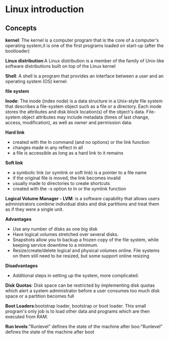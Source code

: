 # Linux introduction

## Concepts

**kernel**: The kernel is a computer program that is the core of a computer's operating system,it is one of the first programs loaded on start-up (after the bootloader)

**Linux distribution**:A Linux distribution is a member of the family of Unix-like software distributions built on top of the Linux kernel

**Shell**: A shell is a program that provides an interface between a user and an operating system (OS) kernel.

**file system** 

**Inode**: The inode (index node) is a data structure in a Unix-style file system that describes a file-system object such as a file or a directory. Each inode stores the attributes and disk block location(s) of the object's data. File-system object attributes may include metadata (times of last change, access, modification), as well as owner and permission data.

**Hard link**
- created with the ln command (and no options) or the link function
- changes made in any reflect in all
- a file is accessible as long as a hard link to it remains

**Soft link**
- a symbolic link (or symlink or soft link) is a pointer to a file name
- if the original file is moved, the link becomes invalid
- usually made to directories to create shortcuts
- created with the -s option to ln or the symlink function

**Logical Volume Manager - LVM**: is a software capability that allows users
administrators combine individual disks and disk partitions and treat them
as if they were a single unit.

**Advantages**
- Use any number of disks as one big disk
- Have logical volumes stretched over several disks.
- Snapshots allow you to backup a frozen copy of the file system, while keeping service downtime to a minimum.
- Resize/create/delete logical and physical volumes online. File systems on them still need to be resized, but some support online resizing

**Disadvantages**
- Additional steps in setting up the system, more complicated.


**Disk Quotas**: Disk space can be restricted by implementing disk quotas which alert a system administrator before a user consumes too much disk space or a partition becomes full

**Boot Loaders**:bootstrap loader, bootstrap or boot loader. This small program's only job is to load other data and programs which are then executed from RAM.

**Run levels**:"Runlevel" defines the state of the machine after boo:"Runlevel" defines the state of the machine after boot 
